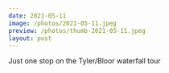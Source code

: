 ```yaml
---
date: 2021-05-11
image: /photos/2021-05-11.jpeg
preview: /photos/thumb-2021-05-11.jpeg
layout: post
---
```


Just one stop on the Tyler/Bloor waterfall tour
